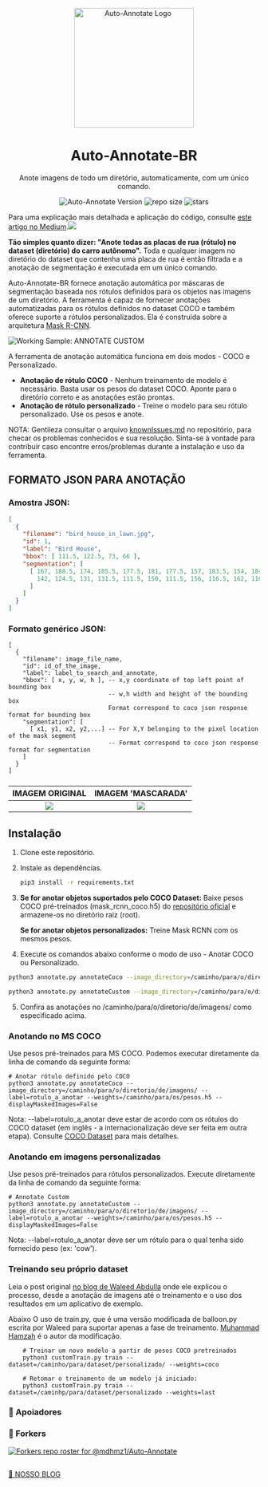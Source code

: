 
<p align="center"><a href="https://github.com/mdhmz1/Auto-Annotate#mdhmz1"><img src="https://github.com/mdhmz1/Auto-Annotate/blob/main/asset/logos/auto-annotate-logo-transparent.png" alt="Auto-Annotate Logo" height="240"></a></p>
<h1 align="center">Auto-Annotate-BR</h1>
<p align="center">Anote imagens de todo um diretório, automaticamente, com um único comando. </p>

<p align="center"><img src="https://img.shields.io/badge/version-v1.0.0-brightgreen?style=plastic" alt="Auto-Annotate Version"> <img src="https://img.shields.io/github/repo-size/mdhmz1/Auto-Annotate?style=plastic" alt="repo size"> <img src="https://img.shields.io/github/stars/mdhmz1/Auto-Annotate?&style=social" alt="stars"></p>




Para uma explicação mais detalhada e aplicação do código, consulte [este artigo no Medium](https://medium.com/analytics-vidhya/automated-image-annotation-using-auto-annotate-tool-f8fff8ea4900).<a href="https://medium.com/analytics-vidhya/automated-image-annotation-using-auto-annotate-tool-f8fff8ea4900">![](https://img.shields.io/badge/Medium-12100E?style=for-the-badge&logo=medium&logoColor=white) </a>


**Tão simples quanto dizer: "Anote todas as placas de rua (rótulo) no dataset (diretório) do carro autônomo".**
Toda e qualquer imagem no diretório do dataset que contenha uma placa de rua é então filtrada e a anotação de segmentação é executada em um único comando.

Auto-Annotate-BR fornece anotação automática por máscaras de segmentação baseada nos rótulos definidos para os objetos nas imagens de um diretório. A ferramenta é capaz de fornecer anotações automatizadas para os rótulos definidos no dataset COCO e também oferece suporte a rótulos personalizados. Ela é construída sobre a arquitetura [Mask R-CNN](https://github.com/matterport/Mask_RCNN). 

![Working Sample: ANNOTATE CUSTOM](asset/AutoAnnotate-Working_LowRes.png)

A ferramenta de anotação automática funciona em dois modos - COCO e Personalizado.
* **Anotação de rótulo COCO** - Nenhum treinamento de modelo é necessário. Basta usar os pesos do dataset COCO. Aponte para o diretório correto e as anotações estão prontas.
* **Anotação de rótulo personalizado** - Treine o modelo para seu rótulo personalizado. Use os pesos e anote.

NOTA: Gentileza consultar o arquivo [knownIssues.md](knownIssues.md) no repositório, para checar os problemas conhecidos e sua resolução. Sinta-se à vontade para contribuir caso encontre erros/problemas durante a instalação e uso da ferramenta.

## FORMATO JSON PARA ANOTAÇÃO

### Amostra JSON: 

```json
[
  {
    "filename": "bird_house_in_lawn.jpg",
    "id": 1,
    "label": "Bird House",
    "bbox": [ 111.5, 122.5, 73, 66 ],
    "segmentation": [
      [ 167, 188.5, 174, 185.5, 177.5, 181, 177.5, 157, 183.5, 154, 184.5, 149, 159, 124.5, 150, 122.5, 
        142, 124.5, 131, 131.5, 111.5, 150, 111.5, 156, 116.5, 162, 116.5, 184, 121, 188.5, 167, 188.5
      ]
    ]
  }
]
```

### Formato genérico JSON:
```
[
  {
    "filename": image_file_name,
    "id": id_of_the_image,
    "label": label_to_search_and_annotate,
    "bbox": [ x, y, w, h ], -- x,y coordinate of top left point of bounding box
                            -- w,h width and height of the bounding box
                            Format correspond to coco json response format for bounding box
    "segmentation": [
      [ x1, y1, x2, y2,...] -- For X,Y belonging to the pixel location of the mask segment
                            -- Format correspond to coco json response format for segmentation
    ]
  }
]
```

###
IMAGEM ORIGINAL            |  IMAGEM 'MASCARADA'
:-------------------------:|:-------------------------:
![](asset/bird_house_in_lawn.jpg)  |  ![](asset/bird_house_in_lawn_masked.jpg)


## Instalação
1. Clone este repositório.

2. Instale as dependências.
   ```bash
   pip3 install -r requirements.txt
   
   ```
3. **Se for anotar objetos suportados pelo COCO Dataset:**
   Baixe pesos COCO pré-treinados (mask_rcnn_coco.h5) do [repositório oficial](https://github.com/matterport/Mask_RCNN/releases) e      armazene-os no diretório raiz (root).
   
   **Se for anotar objetos personalizados:**
   Treine Mask RCNN com os mesmos pesos.

4. Execute os comandos abaixo conforme o modo de uso - Anotar COCO ou Personalizado.
  ```bash
  python3 annotate.py annotateCoco --image_directory=/caminho/para/o/diretorio/de/imagens/ --label=rotulo_a_anotar --weights=/caminho/para/os/pesos.h5 --displayMaskedImages=False
  ```
  ```bash
  python3 annotate.py annotateCustom --image_directory=/caminho/para/o/diretorio/de/imagens/ --label=rotulo_a_anotar --weights=/caminho/para/os/pesos.h5 --displayMaskedImages=False
  ```

5. Confira as anotações no /caminho/para/o/diretorio/de/imagens/ como especificado acima.



### Anotando no MS COCO
Use pesos pré-treinados para MS COCO. Podemos executar diretamente da linha de comando da seguinte forma:
```
# Anotar rótulo definido pelo COCO
python3 annotate.py annotateCoco --image_directory=/caminho/para/o/diretorio/de/imagens/ --label=rotulo_a_anotar --weights=/caminho/para/os/pesos.h5 --displayMaskedImages=False
```
Nota: --label=rotulo_a_anotar deve estar de acordo com os rótulos do COCO dataset (em inglês  - a internacionalização deve ser feita em outra etapa). Consulte [COCO Dataset](https://cocodataset.org/) para mais detalhes.


### Anotando em imagens personalizadas

Use pesos pré-treinados para rótulos personalizados. Execute diretamente da linha de comando da seguinte forma:

```
# Annotate Custom
python3 annotate.py annotateCustom --image_directory=/caminho/para/o/diretorio/de/imagens/ --label=rotulo_a_anotar --weights=/caminho/para/os/pesos.h5 --displayMaskedImages=False
```
Nota: --label=rotulo_a_anotar deve ser um rótulo para o qual tenha sido fornecido peso (ex: 'cow').


### Treinando seu próprio dataset

Leia o post original [no blog de Waleed Abdulla](https://engineering.matterport.com/splash-of-color-instance-segmentation-with-mask-r-cnn-and-tensorflow-7c761e238b46) onde ele explicou o processo, desde a anotação de imagens até o treinamento e o uso dos resultados em um aplicativo de exemplo.

Abaixo O uso de train.py, que é uma versão modificada de balloon.py escrita por Waleed para suportar apenas a fase de treinamento. [Muhammad Hamzah](https://github.com/mdhmz1) é o autor da modificação.
```
    # Treinar um novo modelo a partir de pesos COCO pretreinados
    python3 customTrain.py train --dataset=/caminho/para/dataset/personalizado/ --weights=coco

    # Retomar o treinamento de um modelo já iniciado:
    python3 customTrain.py train --dataset=/caminhp/para/dataset/personalizado --weights=last
```

### :clap: Apoiadores

### :twisted_rightwards_arrows: Forkers 
[![Forkers repo roster for @mdhmz1/Auto-Annotate](https://reporoster.com/forks/dark/mdhmz1/Auto-Annotate)](https://github.com/mdhmz1/Auto-Annotate/network/members)

##

[🤝 NOSSO BLOG](https://www.voxleone.com/blog/)

##

